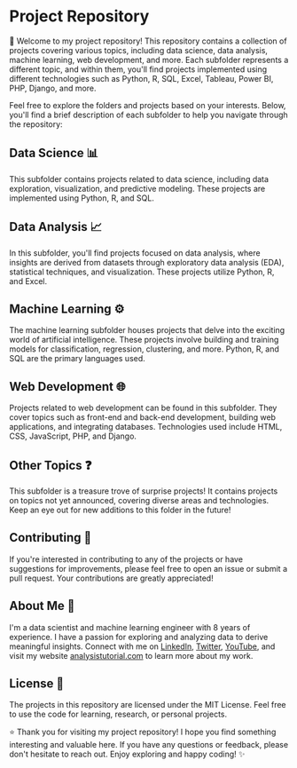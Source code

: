 # Project Repository

:wave: Welcome to my project repository! This repository contains a collection of projects covering various topics, including data science, data analysis, machine learning, web development, and more. Each subfolder represents a different topic, and within them, you'll find projects implemented using different technologies such as Python, R, SQL, Excel, Tableau, Power BI, PHP, Django, and more.

Feel free to explore the folders and projects based on your interests. Below, you'll find a brief description of each subfolder to help you navigate through the repository:

## Data Science :bar_chart:
This subfolder contains projects related to data science, including data exploration, visualization, and predictive modeling. These projects are implemented using Python, R, and SQL.

## Data Analysis :chart_with_upwards_trend:
In this subfolder, you'll find projects focused on data analysis, where insights are derived from datasets through exploratory data analysis (EDA), statistical techniques, and visualization. These projects utilize Python, R, and Excel.

## Machine Learning :gear:
The machine learning subfolder houses projects that delve into the exciting world of artificial intelligence. These projects involve building and training models for classification, regression, clustering, and more. Python, R, and SQL are the primary languages used.

## Web Development :globe_with_meridians:
Projects related to web development can be found in this subfolder. They cover topics such as front-end and back-end development, building web applications, and integrating databases. Technologies used include HTML, CSS, JavaScript, PHP, and Django.

## Other Topics :question:
This subfolder is a treasure trove of surprise projects! It contains projects on topics not yet announced, covering diverse areas and technologies. Keep an eye out for new additions to this folder in the future!

## Contributing :handshake:
If you're interested in contributing to any of the projects or have suggestions for improvements, please feel free to open an issue or submit a pull request. Your contributions are greatly appreciated!

## About Me :bust_in_silhouette:
I'm a data scientist and machine learning engineer with 8 years of experience. I have a passion for exploring and analyzing data to derive meaningful insights. Connect with me on [LinkedIn](https://www.linkedin.com/in/Arash-Nozarinejad), [Twitter](https://www.twitter.com/analysistut), [YouTube](https://www.youtube.com/@analysistutorial), and visit my website [analysistutorial.com](https://www.analysistutorial.com/) to learn more about my work.

## License :scroll:
The projects in this repository are licensed under the MIT License. Feel free to use the code for learning, research, or personal projects.

:star: Thank you for visiting my project repository! I hope you find something interesting and valuable here. If you have any questions or feedback, please don't hesitate to reach out. Enjoy exploring and happy coding! :sparkles:
